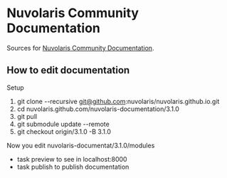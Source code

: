 # Nuvolaris Community Documentation

Sources for [Nuvolaris Community Documentation](https://nuvolaris.github.io).

## How to edit documentation

Setup

1. git clone --recursive git@github.com:nuvolaris/nuvolaris.github.io.git
2. cd nuvolaris.github.com/nuvolaris-documentation/3.1.0
3. git pull
4. git submodule update --remote
5. git checkout origin/3.1.0 -B 3.1.0

Now you edit nuvolaris-documentat/3.1.0/modules

- task preview to see in localhost:8000
- task publish to publish documentation
